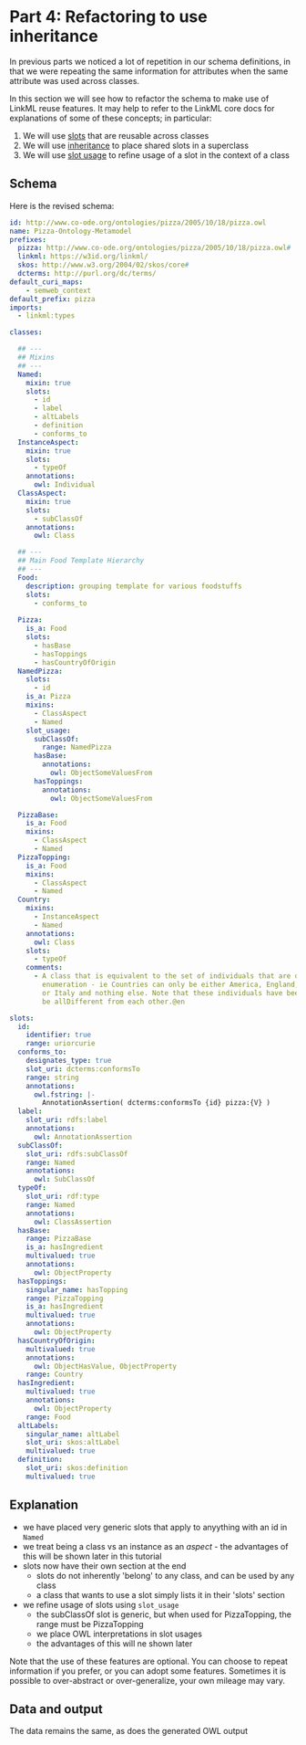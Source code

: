 # Part 4: Refactoring to use inheritance

In previous parts we noticed a lot of repetition in our schema
definitions, in that we were repeating the same information for
attributes when the same attribute was used across classes.

In this section we will see how to refactor the schema to make use of
LinkML reuse features. It may help to refer to the LinkML core docs
for explanations of some of these concepts; in particular:

1. We will use [slots](https://linkml.io/linkml/schemas/slots.html) that are reusable across classes
2. We will use [inheritance](https://linkml.io/linkml/schemas/inheritance.html) to place shared slots in a superclass
3. We will use [slot usage](https://linkml.io/linkml/schemas/slots.html#slot-usage) to refine usage of a slot in the context of a class

## Schema

Here is the revised schema:

```yaml
id: http://www.co-ode.org/ontologies/pizza/2005/10/18/pizza.owl
name: Pizza-Ontology-Metamodel
prefixes:
  pizza: http://www.co-ode.org/ontologies/pizza/2005/10/18/pizza.owl#
  linkml: https://w3id.org/linkml/
  skos: http://www.w3.org/2004/02/skos/core#
  dcterms: http://purl.org/dc/terms/
default_curi_maps:
    - semweb_context
default_prefix: pizza
imports:
  - linkml:types

classes:

  ## ---
  ## Mixins
  ## ---
  Named:
    mixin: true
    slots:
      - id
      - label
      - altLabels
      - definition
      - conforms_to
  InstanceAspect:
    mixin: true
    slots:
      - typeOf
    annotations:
      owl: Individual
  ClassAspect:
    mixin: true
    slots:
      - subClassOf
    annotations:
      owl: Class

  ## ---
  ## Main Food Template Hierarchy
  ## ---
  Food:
    description: grouping template for various foodstuffs
    slots:
      - conforms_to
    
  Pizza:
    is_a: Food
    slots:
      - hasBase
      - hasToppings
      - hasCountryOfOrigin
  NamedPizza:
    slots:
      - id
    is_a: Pizza
    mixins:
      - ClassAspect
      - Named
    slot_usage:
      subClassOf:
        range: NamedPizza
      hasBase:
        annotations:
          owl: ObjectSomeValuesFrom
      hasToppings:
        annotations:
          owl: ObjectSomeValuesFrom

  PizzaBase:
    is_a: Food
    mixins:
      - ClassAspect
      - Named
  PizzaTopping:
    is_a: Food
    mixins:
      - ClassAspect
      - Named
  Country:
    mixins:
      - InstanceAspect
      - Named
    annotations:
      owl: Class
    slots:
      - typeOf
    comments:
      - A class that is equivalent to the set of individuals that are described in the
        enumeration - ie Countries can only be either America, England, France, Germany
        or Italy and nothing else. Note that these individuals have been asserted to
        be allDifferent from each other.@en

slots:
  id:
    identifier: true
    range: uriorcurie
  conforms_to:
    designates_type: true
    slot_uri: dcterms:conformsTo
    range: string
    annotations:
      owl.fstring: |-
        AnnotationAssertion( dcterms:conformsTo {id} pizza:{V} )
  label:
    slot_uri: rdfs:label
    annotations:
      owl: AnnotationAssertion
  subClassOf:
    slot_uri: rdfs:subClassOf
    range: Named
    annotations:
      owl: SubClassOf
  typeOf:
    slot_uri: rdf:type
    range: Named
    annotations:
      owl: ClassAssertion
  hasBase:
    range: PizzaBase
    is_a: hasIngredient
    multivalued: true
    annotations:
      owl: ObjectProperty
  hasToppings:
    singular_name: hasTopping
    range: PizzaTopping
    is_a: hasIngredient
    multivalued: true
    annotations:
      owl: ObjectProperty
  hasCountryOfOrigin:
    multivalued: true
    annotations:
      owl: ObjectHasValue, ObjectProperty
    range: Country
  hasIngredient:
    multivalued: true
    annotations:
      owl: ObjectProperty
    range: Food
  altLabels:
    singular_name: altLabel
    slot_uri: skos:altLabel
    multivalued: true
  definition:
    slot_uri: skos:definition
    multivalued: true

```

## Explanation

- we have placed very generic slots that apply to anyything with an id in `Named`
- we treat being a class vs an instance as an *aspect* - the advantages of this will be shown later in this tutorial
- slots now have their own section at the end
   - slots do not inherently 'belong' to any class, and can be used by any class
   - a class that wants to use a slot simply lists it in their 'slots' section
- we refine usage of slots using `slot_usage`
   - the subClassOf slot is generic, but when used for PizzaTopping, the range must be PizzaTopping
   - we place OWL interpretations in slot usages
   - the advantages of this will ne shown later

Note that the use of these features are optional. You can choose to
repeat information if you prefer, or you can adopt some
features. Sometimes it is possible to over-abstract or
over-generalize, your own mileage may vary.


## Data and output

The data remains the same, as does the generated OWL output
